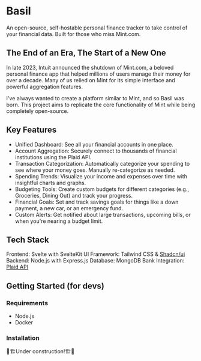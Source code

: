 # Basil
An open-source, self-hostable personal finance tracker to take control of your financial data. Built for those who miss Mint.com.
## The End of an Era, The Start of a New One
In late 2023, Intuit announced the shutdown of Mint.com, a beloved personal finance app that helped millions of users manage their money for over a decade. Many of us relied on Mint for its simple interface and powerful aggregation features.

I've always wanted to create a platform similar to Mint, and so Basil was born. This project aims to replicate the core functionality of Mint while being completely open-source.
## Key Features
- Unified Dashboard: See all your financial accounts in one place.
- Account Aggregation: Securely connect to thousands of financial institutions using the Plaid API.
- Transaction Categorization: Automatically categorize your spending to see where your money goes. Manually re-categorize as needed.
- Spending Trends: Visualize your income and expenses over time with insightful charts and graphs.
- Budgeting Tools: Create custom budgets for different categories (e.g., Groceries, Dining Out) and track your progress.
- Financial Goals: Set and track savings goals for things like a down payment, a new car, or an emergency fund.
- Custom Alerts: Get notified about large transactions, upcoming bills, or when you're nearing a budget limit.
## Tech Stack
Frontend: Svelte with SvelteKit
UI Framework: Tailwind CSS & [Shadcn/ui](https://www.shadcn-svelte.com/)
Backend: Node.js with Express.js
Database: MongoDB
Bank Integration: [Plaid API](https://plaid.com/)
## Getting Started (for devs)
### Requirements
- Node.js
- Docker
### Installation
🚧🏗️Under construction!🏗️🚧
